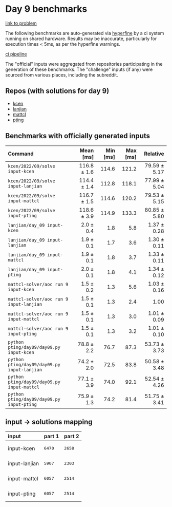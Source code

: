 # Day 9 benchmarks

[link to problem](http://adventofcode.com/2022/day/9)

The following benchmarks are auto-generated via [hyperfine](https://github.com/sharkdp/hyperfine) by a ci system running on shared hardware. Results may be inaccurate, particularly for execution times < 5ms, as per the hyperfine warnings.

[ci pipeline](http://ci.papercode.net:8080/teams/aoc2022/pipelines/aoc-compare-2022)

The "official" inputs were aggregated from repositories participating in the generation of these benchmarks. The "challenge" inputs (if any) were sourced from various places, including the subreddit.

## Repos (with solutions for day 9)


- [kcen](https://github.com/kcen/AdventOfCode)
- [lanjian](https://github.com/LanJian/aoc-2022)
- [mattcl](https://github.com/mattcl/aoc2022)
- [pting](https://github.com/pting/aoc2022)

## Benchmarks with officially generated inputs
| Command | Mean [ms] | Min [ms] | Max [ms] | Relative |
|:---|---:|---:|---:|---:|
| `kcen/2022/09/solve input-kcen` | 116.8 ± 1.6 | 114.6 | 121.2 | 79.59 ± 5.17 |
| `kcen/2022/09/solve input-lanjian` | 114.4 ± 1.4 | 112.8 | 118.1 | 77.99 ± 5.04 |
| `kcen/2022/09/solve input-mattcl` | 116.7 ± 1.5 | 114.6 | 120.2 | 79.53 ± 5.15 |
| `kcen/2022/09/solve input-pting` | 118.6 ± 3.9 | 114.9 | 133.3 | 80.85 ± 5.80 |
| `lanjian/day_09 input-kcen` | 2.0 ± 0.4 | 1.8 | 5.8 | 1.37 ± 0.28 |
| `lanjian/day_09 input-lanjian` | 1.9 ± 0.1 | 1.7 | 3.6 | 1.30 ± 0.11 |
| `lanjian/day_09 input-mattcl` | 1.9 ± 0.1 | 1.8 | 3.7 | 1.33 ± 0.11 |
| `lanjian/day_09 input-pting` | 2.0 ± 0.1 | 1.8 | 4.1 | 1.34 ± 0.12 |
| `mattcl-solver/aoc run 9 input-kcen` | 1.5 ± 0.2 | 1.3 | 5.6 | 1.03 ± 0.16 |
| `mattcl-solver/aoc run 9 input-lanjian` | 1.5 ± 0.1 | 1.3 | 2.4 | 1.00 |
| `mattcl-solver/aoc run 9 input-mattcl` | 1.5 ± 0.1 | 1.3 | 3.0 | 1.01 ± 0.09 |
| `mattcl-solver/aoc run 9 input-pting` | 1.5 ± 0.1 | 1.3 | 3.2 | 1.01 ± 0.10 |
| `python pting/day09/day09.py input-kcen` | 78.8 ± 2.2 | 76.7 | 87.3 | 53.73 ± 3.73 |
| `python pting/day09/day09.py input-lanjian` | 74.2 ± 2.0 | 72.5 | 83.8 | 50.58 ± 3.48 |
| `python pting/day09/day09.py input-mattcl` | 77.1 ± 3.9 | 74.0 | 92.1 | 52.54 ± 4.26 |
| `python pting/day09/day09.py input-pting` | 75.9 ± 1.3 | 74.2 | 81.4 | 51.75 ± 3.41 |

## input -> solutions mapping
|input|part 1|part 2|
|:---|:---|:---|
|input-kcen|<pre>6470</pre>|<pre>2658</pre>|
|input-lanjian|<pre>5907</pre>|<pre>2303</pre>|
|input-mattcl|<pre>6057</pre>|<pre>2514</pre>|
|input-pting|<pre>6057</pre>|<pre>2514</pre>|
